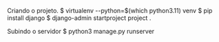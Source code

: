 Criando o projeto.
$ virtualenv --python=$(which python3.11) venv
$ pip install django
$ django-admin startproject project .

Subindo o servidor
$ python3 manage.py runserver